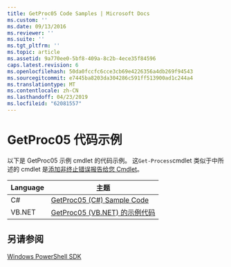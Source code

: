 ```yaml
---
title: GetProc05 Code Samples | Microsoft Docs
ms.custom: ''
ms.date: 09/13/2016
ms.reviewer: ''
ms.suite: ''
ms.tgt_pltfrm: ''
ms.topic: article
ms.assetid: 9a770ee0-5bf8-409a-8c2b-4ece35f84596
caps.latest.revision: 6
ms.openlocfilehash: 50da0fccfc6cce3cb69e4226356a4db269f94543
ms.sourcegitcommit: e7445ba8203da304286c591ff513900ad1c244a4
ms.translationtype: MT
ms.contentlocale: zh-CN
ms.lasthandoff: 04/23/2019
ms.locfileid: "62081557"
---
```

# <a name="getproc05-code-samples"></a>GetProc05 代码示例

以下是 GetProc05 示例 cmdlet 的代码示例。 这`Get-Process`cmdlet 类似于中所述的 cmdlet 是[添加非终止错误报告给您 Cmdlet](../cmdlet/adding-non-terminating-error-reporting-to-your-cmdlet.md)。

|Language|主题|
|--------------|-----------|
|C#|[GetProc05 (C#) Sample Code](./getproc05-csharp-sample-code.md)|
|VB.NET|[GetProc05 (VB.NET) 的示例代码](./getproc05-vb-net-sample-code.md)|

## <a name="see-also"></a>另请参阅

[Windows PowerShell SDK](../windows-powershell-reference.md)